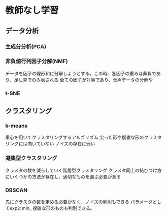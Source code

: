 # 教師なし学習

## データ分析
### 主成分分析(PCA)

### 非負値行列因子分解(NMF)
データを因子の線形和に分解しようとする。この時、各因子の重みは非負であり、足し算でのみ表される
全ての因子が対等であり、音声データの分解や
### t-SNE

## クラスタリング
### k-means
重心を用いてクラスタリングするアルゴリズム
尖った形や複雑な形のクラスタリングには向いていない
ノイズの存在に弱い

### 凝集型クラスタリング
クラスタの数を減らしていく階層型クラスタリング
クラスタ同士の結びつけ方にいくつかの方法が存在し、適切なものを選ぶ必要がある

### DBSCAN
先にクラスタの数を定める必要がなく、ノイズの判別もできる
パラメータとしてexpとmin_
複雑な形のものも判別できる。
